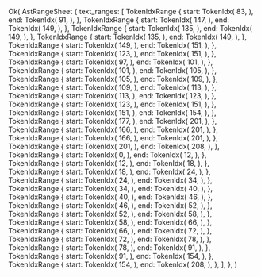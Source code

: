 Ok(
    AstRangeSheet {
        text_ranges: [
            TokenIdxRange {
                start: TokenIdx(
                    83,
                ),
                end: TokenIdx(
                    91,
                ),
            },
            TokenIdxRange {
                start: TokenIdx(
                    147,
                ),
                end: TokenIdx(
                    149,
                ),
            },
            TokenIdxRange {
                start: TokenIdx(
                    135,
                ),
                end: TokenIdx(
                    149,
                ),
            },
            TokenIdxRange {
                start: TokenIdx(
                    135,
                ),
                end: TokenIdx(
                    149,
                ),
            },
            TokenIdxRange {
                start: TokenIdx(
                    149,
                ),
                end: TokenIdx(
                    151,
                ),
            },
            TokenIdxRange {
                start: TokenIdx(
                    123,
                ),
                end: TokenIdx(
                    151,
                ),
            },
            TokenIdxRange {
                start: TokenIdx(
                    97,
                ),
                end: TokenIdx(
                    101,
                ),
            },
            TokenIdxRange {
                start: TokenIdx(
                    101,
                ),
                end: TokenIdx(
                    105,
                ),
            },
            TokenIdxRange {
                start: TokenIdx(
                    105,
                ),
                end: TokenIdx(
                    109,
                ),
            },
            TokenIdxRange {
                start: TokenIdx(
                    109,
                ),
                end: TokenIdx(
                    113,
                ),
            },
            TokenIdxRange {
                start: TokenIdx(
                    113,
                ),
                end: TokenIdx(
                    123,
                ),
            },
            TokenIdxRange {
                start: TokenIdx(
                    123,
                ),
                end: TokenIdx(
                    151,
                ),
            },
            TokenIdxRange {
                start: TokenIdx(
                    151,
                ),
                end: TokenIdx(
                    154,
                ),
            },
            TokenIdxRange {
                start: TokenIdx(
                    177,
                ),
                end: TokenIdx(
                    201,
                ),
            },
            TokenIdxRange {
                start: TokenIdx(
                    166,
                ),
                end: TokenIdx(
                    201,
                ),
            },
            TokenIdxRange {
                start: TokenIdx(
                    166,
                ),
                end: TokenIdx(
                    201,
                ),
            },
            TokenIdxRange {
                start: TokenIdx(
                    201,
                ),
                end: TokenIdx(
                    208,
                ),
            },
            TokenIdxRange {
                start: TokenIdx(
                    0,
                ),
                end: TokenIdx(
                    12,
                ),
            },
            TokenIdxRange {
                start: TokenIdx(
                    12,
                ),
                end: TokenIdx(
                    18,
                ),
            },
            TokenIdxRange {
                start: TokenIdx(
                    18,
                ),
                end: TokenIdx(
                    24,
                ),
            },
            TokenIdxRange {
                start: TokenIdx(
                    24,
                ),
                end: TokenIdx(
                    34,
                ),
            },
            TokenIdxRange {
                start: TokenIdx(
                    34,
                ),
                end: TokenIdx(
                    40,
                ),
            },
            TokenIdxRange {
                start: TokenIdx(
                    40,
                ),
                end: TokenIdx(
                    46,
                ),
            },
            TokenIdxRange {
                start: TokenIdx(
                    46,
                ),
                end: TokenIdx(
                    52,
                ),
            },
            TokenIdxRange {
                start: TokenIdx(
                    52,
                ),
                end: TokenIdx(
                    58,
                ),
            },
            TokenIdxRange {
                start: TokenIdx(
                    58,
                ),
                end: TokenIdx(
                    66,
                ),
            },
            TokenIdxRange {
                start: TokenIdx(
                    66,
                ),
                end: TokenIdx(
                    72,
                ),
            },
            TokenIdxRange {
                start: TokenIdx(
                    72,
                ),
                end: TokenIdx(
                    78,
                ),
            },
            TokenIdxRange {
                start: TokenIdx(
                    78,
                ),
                end: TokenIdx(
                    91,
                ),
            },
            TokenIdxRange {
                start: TokenIdx(
                    91,
                ),
                end: TokenIdx(
                    154,
                ),
            },
            TokenIdxRange {
                start: TokenIdx(
                    154,
                ),
                end: TokenIdx(
                    208,
                ),
            },
        ],
    },
)